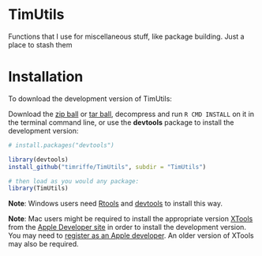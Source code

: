 TimUtils
========

Functions that I use for miscellaneous stuff, like package building. Just a place to stash them

Installation
============

To download the development version of TimUtils:

Download the [zip ball](https://github.com/timriffe/TimUtils/zipball/master) or [tar ball](https://github.com/timriffe/TimUtils/tarball/master), decompress and run `R CMD INSTALL` on it in the terminal command line, or use the **devtools** package to install the development version:

```r
# install.packages("devtools")

library(devtools)
install_github("timriffe/TimUtils", subdir = "TimUtils")

# then load as you would any package:
library(TimUtils)
```

**Note**: Windows users need [Rtools](http://www.murdoch-sutherland.com/Rtools/) and [devtools](http://CRAN.R-project.org/package=devtools) to install this way.

**Note**: Mac users might be required to install the appropriate version [XTools](https://developer.apple.com/xcode/) from the [Apple Developer site](https://developer.apple.com/) in order to install the development version.  You may need to [register as an Apple developer](https://developer.apple.com/programs/register/).  An older version of XTools may also be required.

